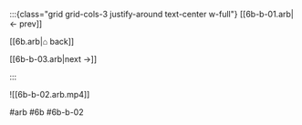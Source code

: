 :::{class="grid grid-cols-3 justify-around text-center w-full"}
[[6b-b-01.arb|← prev]]

[[6b.arb|⌂ back]]

[[6b-b-03.arb|next →]]

:::

![[6b-b-02.arb.mp4]]

#arb #6b #6b-b-02


